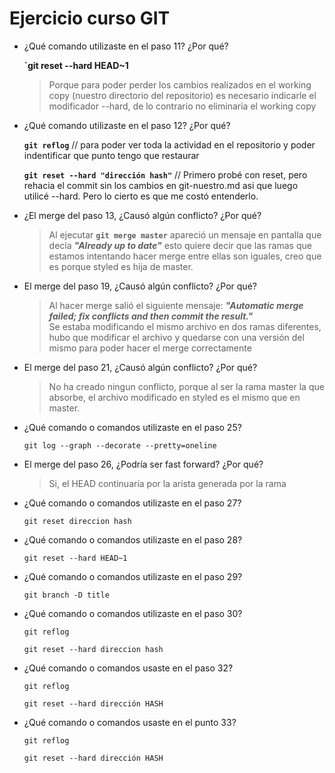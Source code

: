 # Ejercicio curso GIT


* ¿Qué comando utilizaste en el paso 11? ¿Por qué?

    **`git reset --hard HEAD~1**  
  

     > Porque para poder perder los cambios realizados en el working copy (nuestro directorio del repositorio) es necesario indicarle el modificador --hard, de lo contrario no eliminaria el working copy

* ¿Qué comando utilizaste en el paso 12? ¿Por qué?

     **`git reflog`**  // para poder ver toda la actividad en el repositorio y poder indentificar que punto tengo que restaurar

     **`git reset --hard "dirección hash"`** // Primero probé con reset, pero rehacia el commit sin los cambios en git-nuestro.md asi que luego utilicé --hard. Pero lo cierto es que me costó entenderlo.

* ¿El merge del paso 13, ¿Causó algún conflicto? ¿Por qué?

    > Al ejecutar **`git merge master`** apareció un mensaje en pantalla que decía ***"Already up to date"*** esto quiere decir que las ramas que estamos intentando hacer merge entre ellas son iguales, creo que es porque styled es hija de master.
    
* El merge del paso 19, ¿Causó algún conflicto? ¿Por qué?

    > Al hacer merge salió el siguiente mensaje: ***"Automatic merge failed; fix conflicts and then commit the result."***  
    Se estaba modificando el mismo archivo en dos ramas diferentes, hubo que modificar el archivo y quedarse con una versión del mismo para poder hacer el merge correctamente
    
* El merge del paso 21, ¿Causó algún conflicto? ¿Por qué?

    > No ha creado ningun conflicto, porque al ser la rama master la que absorbe, el archivo modificado en styled es el mismo que en master.

* ¿Qué comando o comandos utilizaste en el paso 25?

    `git log --graph --decorate --pretty=oneline` 

* El merge del paso 26, ¿Podría ser fast forward? ¿Por qué?

    > Si, el HEAD continuaría por la arista generada por la rama 

* ¿Qué comando o comandos utilizaste en el paso 27?

    ` git reset direccion hash `
    
* ¿Qué comando o comandos utilizaste en el paso 28?

    `git reset --hard HEAD~1`
    
* ¿Qué comando o comandos utilizaste en el paso 29?

    `git branch -D title`
    
* ¿Qué comando o comandos utilizaste en el paso 30?

    `git reflog`  

    `git reset --hard direccion hash`
    
* ¿Qué comando o comandos usaste en el paso 32?

    `git reflog`  

    `git reset --hard dirección HASH`

* ¿Qué comando o comandos usaste en el punto 33?

    `git reflog`  

    `git reset --hard dirección HASH`
